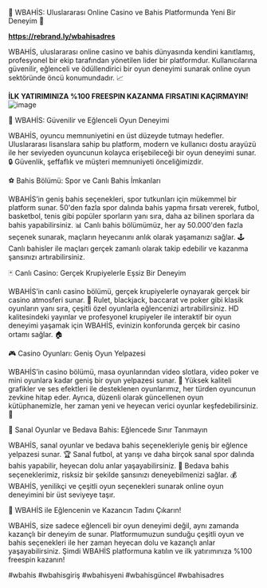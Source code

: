 🌟 WBAHİS: Uluslararası Online Casino ve Bahis Platformunda Yeni Bir Deneyim 🌟

**https://rebrand.ly/wbahisadres**

WBAHİS, uluslararası online casino ve bahis dünyasında kendini kanıtlamış, profesyonel bir ekip tarafından yönetilen lider bir platformdur. Kullanıcılarına güvenilir, eğlenceli ve ödüllendirici bir oyun deneyimi sunarak online oyun sektöründe öncü konumundadır. 📈

**İLK YATIRIMINIZA %100 FREESPIN KAZANMA FIRSATINI KAÇIRMAYIN!**
![image](https://github.com/user-attachments/assets/00c2080d-c6e3-43b3-ab48-2554a68937f7)

🎰 WBAHİS: Güvenilir ve Eğlenceli Oyun Deneyimi

WBAHİS, oyuncu memnuniyetini en üst düzeyde tutmayı hedefler. Uluslararası lisanslara sahip bu platform, modern ve kullanıcı dostu arayüzü ile her seviyeden oyuncunun kolayca erişebileceği bir oyun deneyimi sunar. 🔒 Güvenlik, şeffaflık ve müşteri memnuniyeti önceliğimizdir.

⚽ Bahis Bölümü: Spor ve Canlı Bahis İmkanları

WBAHİS’in geniş bahis seçenekleri, spor tutkunları için mükemmel bir platform sunar. 50'den fazla spor dalında bahis yapma fırsatı vererek, futbol, basketbol, tenis gibi popüler sporların yanı sıra, daha az bilinen sporlara da bahis yapabilirsiniz. 📊 Canlı bahis bölümümüz, her ay 50.000'den fazla seçenek sunarak, maçların heyecanını anlık olarak yaşamanızı sağlar. 🕹️ Canlı bahisler ile maçları gerçek zamanlı olarak takip edebilir ve kazanma şansınızı artırabilirsiniz.

🃏 Canlı Casino: Gerçek Krupiyelerle Eşsiz Bir Deneyim

WBAHİS’in canlı casino bölümü, gerçek krupiyelerle oynayarak gerçek bir casino atmosferi sunar. 🎲 Rulet, blackjack, baccarat ve poker gibi klasik oyunların yanı sıra, çeşitli özel oyunlarla eğlencenizi artırabilirsiniz. HD kalitesindeki yayınlar ve profesyonel krupiyeler ile interaktif bir oyun deneyimi yaşamak için WBAHİS, evinizin konforunda gerçek bir casino ortamı sağlar. 🏠

🎮 Casino Oyunları: Geniş Oyun Yelpazesi

WBAHİS’in casino bölümü, masa oyunlarından video slotlara, video poker ve mini oyunlara kadar geniş bir oyun yelpazesi sunar. 🎨 Yüksek kaliteli grafikler ve ses efektleri ile desteklenen oyunlarımız, her türden oyuncunun zevkine hitap eder. Ayrıca, düzenli olarak güncellenen oyun kütüphanemizle, her zaman yeni ve heyecan verici oyunlar keşfedebilirsiniz. 🔄

🏇 Sanal Oyunlar ve Bedava Bahis: Eğlencede Sınır Tanımayın

WBAHİS, sanal oyunlar ve bedava bahis seçenekleriyle geniş bir eğlence yelpazesi sunar. 🏆 Sanal futbol, at yarışı ve daha birçok sanal spor dalında bahis yapabilir, heyecan dolu anlar yaşayabilirsiniz. 🐎 Bedava bahis seçeneklerimiz, risksiz bir şekilde şansınızı deneyebilmenizi sağlar. 💰 WBAHİS, yenilikçi ve çeşitli oyun seçenekleri sunarak online oyun deneyimini bir üst seviyeye taşır.

🌟 WBAHİS ile Eğlencenin ve Kazancın Tadını Çıkarın!

WBAHİS, size sadece eğlenceli bir oyun deneyimi değil, aynı zamanda kazançlı bir deneyim de sunar. Platformumuzun sunduğu çeşitli oyun ve bahis seçenekleri ile her zaman heyecan dolu ve kazançlı anlar yaşayabilirsiniz. Şimdi WBAHİS platformuna katılın ve ilk yatırımınıza %100 freespin kazanın!

#wbahis #wbahisgiriş #wbahisyeni #wbahisgüncel #wbahisadres
